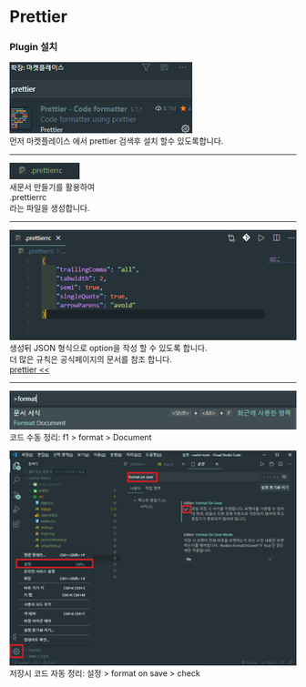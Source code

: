 # Prettier

### Plugin 설치

![pretter](33._32._Prettier/prettier1.png)  
먼저 마켓플레이스 에서 prettier 검색후 설치 할수 있도록합니다.

---

![pretter](33._32._Prettier/prettier2.png)  
새문서 만들기를 활용하여  
.prettierrc  
라는 파일을 생성합니다.

---

![pretter](33._32._Prettier/prettier3.png)  
생성뒤 JSON 형식으로 option을 작성 할 수 있도록 합니다.  
더 많은 규칙은 공식페이지의 문서를 참조 합니다.  
[prettier <<](https://prettier.io/docs/en/options.html)

---

![pretter](33._32._Prettier/prettier4.png)  
코드 수동 정리: f1 > format > Document

![pretter](33._32._Prettier/prettier5.png)
저장시 코드 자동 정리: 설정 > format on save > check
